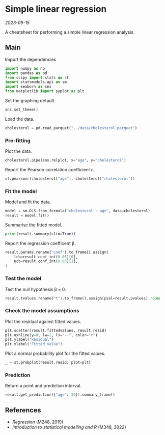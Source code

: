 
# Simple linear regression

*2023-09-15*

A cheatsheet for performing a simple linear regression analysis.

## Main

Import the dependencies

```python
import numpy as np
import pandas as pd
from scipy import stats as st
import statsmodels.api as sm
import seaborn as sns
from matplotlib import pyplot as plt
```

Set the graphing default.

```python
sns.set_theme()
```

Load the data.

```python
cholesterol = pd.read_parquet("../data/cholesterol.parquet")
```

### Pre-fitting

Plot the data.

```python
cholesterol.pipe(sns.relplot, x="age", y="cholesterol")
```

Report the Pearson correlation coefficient *r*.

```python
st.pearsonr(cholesterol["age"], cholesterol["cholesterol"])
```

### Fit the model

Model and fit the data.

```python
model = sm.OLS.from_formula("cholesterol ~ age", data=cholesterol)
result = model.fit()
```

Summarise the fitted model.

```python
print(result.summary(slim=True))
```

Report the regression coefficent β.

```python
result.params.rename("coef").to_frame().assign(
    lcb=result.conf_int(0.05)[0],
    ucb=result.conf_int(0.05)[1],
)
```

### Test the model

Test the null hypothesis β = 0.

```python
result.tvalues.rename("t").to_frame().assign(pval=result.pvalues).round(4)
```

### Check the model assumptions

Plot the residual against fitted values.

```python
plt.scatter(result.fittedvalues, result.resid)
plt.axhline(y=0, lw=2, ls="--", color="r")
plt.ylabel("Residual")
plt.xlabel("Fitted value")
```

Plot a normal probability plot for the fitted values.

```python
_ = st.probplot(result.resid, plot=plt)
```

### Prediction

Return a point and prediction interval.

```python
result.get_prediction({"age": 35}).summary_frame()
```

## References

- *Regression* (M248, 2019)
- *Introduction to statistical modelling and R* (M348, 2022)
